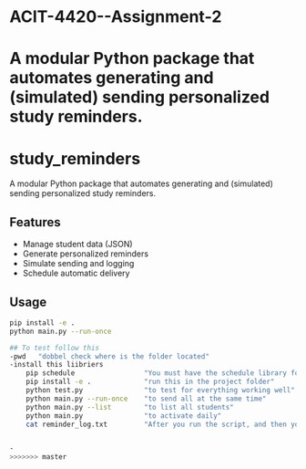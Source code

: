# ACIT-4420--Assignment-2
A modular Python package that automates generating and (simulated) sending personalized study reminders.
=======
# study_reminders

A modular Python package that automates generating and (simulated) sending personalized study reminders.

## Features
- Manage student data (JSON)
- Generate personalized reminders
- Simulate sending and logging
- Schedule automatic delivery

## Usage
```bash
pip install -e .
python main.py --run-once

## To test follow this 
-pwd   "dobbel check where is the folder located"
-install this liibriers 
    pip schedule                 "You must have the schedule library for the planning to work"
    pip install -e .             "run this in the project folder"
    python test.py               "to test for everything working well"
    python main.py --run-once    "to send all at the same time"
    python main.py --list        "to list all students"
    python main.py               "to activate daily"
    cat reminder_log.txt         "After you run the script, and then you ll see all times and who received which reminders."


-
>>>>>>> master
